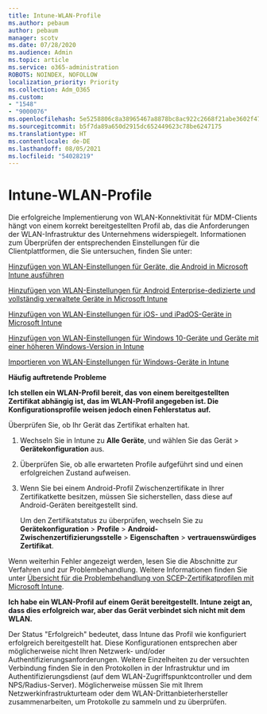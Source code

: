 ```yaml
---
title: Intune-WLAN-Profile
ms.author: pebaum
author: pebaum
manager: scotv
ms.date: 07/28/2020
ms.audience: Admin
ms.topic: article
ms.service: o365-administration
ROBOTS: NOINDEX, NOFOLLOW
localization_priority: Priority
ms.collection: Adm_O365
ms.custom:
- "1548"
- "9000076"
ms.openlocfilehash: 5e5258806c8a38965467a8878bc8ac922c2668f21abe3602f479dcdaff8c9b5b
ms.sourcegitcommit: b5f7da89a650d2915dc652449623c78be6247175
ms.translationtype: HT
ms.contentlocale: de-DE
ms.lasthandoff: 08/05/2021
ms.locfileid: "54028219"
---
```

# <a name="intune-wi-fi-profiles"></a>Intune-WLAN-Profile

Die erfolgreiche Implementierung von WLAN-Konnektivität für MDM-Clients hängt von einem korrekt bereitgestellten Profil ab, das die Anforderungen der WLAN-Infrastruktur des Unternehmens widerspiegelt. Informationen zum Überprüfen der entsprechenden Einstellungen für die Clientplattformen, die Sie untersuchen, finden Sie unter: 

[Hinzufügen von WLAN-Einstellungen für Geräte, die Android in Microsoft Intune ausführen](https://docs.microsoft.com/intune/wi-fi-settings-android)

[Hinzufügen von WLAN-Einstellungen für Android Enterprise-dedizierte und vollständig verwaltete Geräte in Microsoft Intune](https://docs.microsoft.com/intune/wi-fi-settings-android-enterprise)

[Hinzufügen von WLAN-Einstellungen für iOS- und iPadOS-Geräte in Microsoft Intune](https://docs.microsoft.com/intune/wi-fi-settings-ios)

[Hinzufügen von WLAN-Einstellungen für Windows 10-Geräte und Geräte mit einer höheren Windows-Version in Intune](https://docs.microsoft.com/intune/wi-fi-settings-windows)

[Importieren von WLAN-Einstellungen für Windows-Geräte in Intune](https://docs.microsoft.com/intune/wi-fi-settings-import-windows-8-1)

**Häufig auftretende Probleme**

**Ich stellen ein WLAN-Profil bereit, das von einem bereitgestellten Zertifikat abhängig ist, das im WLAN-Profil angegeben ist. Die Konfigurationsprofile weisen jedoch einen Fehlerstatus auf.**

Überprüfen Sie, ob Ihr Gerät das Zertifikat erhalten hat.

1. Wechseln Sie in Intune zu **Alle Geräte**, und wählen Sie das Gerät > **Gerätekonfiguration** aus.

2. Überprüfen Sie, ob alle erwarteten Profile aufgeführt sind und einen erfolgreichen Zustand aufweisen.

3. Wenn Sie bei einem Android-Profil Zwischenzertifikate in Ihrer Zertifikatkette besitzen, müssen Sie sicherstellen, dass diese auf Android-Geräten bereitgestellt sind.

    Um den Zertifikatstatus zu überprüfen, wechseln Sie zu **Gerätekonfiguration** > **Profile** > **Android-Zwischenzertifizierungsstelle** > **Eigenschaften** > **vertrauenswürdiges Zertifikat**.

Wenn weiterhin Fehler angezeigt werden, lesen Sie die Abschnitte zur Verfahren und zur Problembehandlung. Weitere Informationen finden Sie unter [Übersicht für die Problembehandlung von SCEP-Zertifikatprofilen mit Microsoft Intune](https://support.microsoft.com/help/4457481/troubleshooting-scep-certificate-profile-deployment-in-intune).

**Ich habe ein WLAN-Profil auf einem Gerät bereitgestellt. Intune zeigt an, dass dies erfolgreich war, aber das Gerät verbindet sich nicht mit dem WLAN.**

Der Status "Erfolgreich" bedeutet, dass Intune das Profil wie konfiguriert erfolgreich bereitgestellt hat. Diese Konfigurationen entsprechen aber möglicherweise nicht Ihren Netzwerk- und/oder Authentifizierungsanforderungen. Weitere Einzelheiten zu der versuchten Verbindung finden Sie in den Protokollen in der Infrastruktur und im Authentifizierungsdienst (auf dem WLAN-Zugriffspunktcontroller und dem NPS/Radius-Server). Möglicherweise müssen Sie mit Ihrem Netzwerkinfrastrukturteam oder dem WLAN-Drittanbieterhersteller zusammenarbeiten, um Protokolle zu sammeln und zu überprüfen.